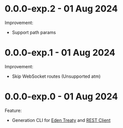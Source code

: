 # 0.0.0-exp.2 - 01 Aug 2024

Improvement:

- Support path params

# 0.0.0-exp.1 - 01 Aug 2024

Improvement:

- Skip WebSocket routes (Unsupported atm)

# 0.0.0-exp.0 - 01 Aug 2024

Feature:

- Generation CLI for [Eden Treaty](https://elysiajs.com/eden/treaty/overview.html#eden-treaty) and [REST Client](https://marketplace.visualstudio.com/items?itemName=humao.rest-client)
